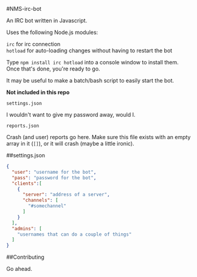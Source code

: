 #NMS-irc-bot

An IRC bot written in Javascript.

Uses the following Node.js modules:

`irc` for irc connection  
`hotload` for auto-loading changes without having to restart the bot

Type `npm install irc hotload` into a console window to install them.  
Once that's done, you're ready to go.

It may be useful to make a batch/bash script to easily start the bot.

**Not included in this repo**

`settings.json`

I wouldn't want to give my password away, would I.

`reports.json`

Crash (and user) reports go here. Make sure this file exists with an empty array in it (`[]`), or it will crash (maybe a little ironic).

##settings.json

``` json
{
  "user": "username for the bot",
  "pass": "password for the bot",
  "clients":[
    {
      "server": "address of a server",
      "channels": [
        "#somechannel"
      ]
    }
  ],
  "admins": [
    "usernames that can do a couple of things"
  ]
}
```

##Contributing

Go ahead.
